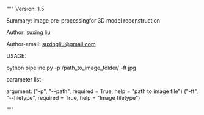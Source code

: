 """
Version: 1.5

Summary: image pre-processingfor 3D model reconstruction 

Author: suxing liu

Author-email: suxingliu@gmail.com

USAGE:

python pipeline.py -p /path_to_image_folder/ -ft jpg

parameter list:

argument:
("-p", "--path", required = True,    help = "path to image file")
("-ft", "--filetype", required = True,    help = "Image filetype")


"""

